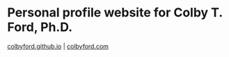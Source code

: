 # Personal profile website for Colby T. Ford, Ph.D.
[colbyford.github.io](colbyford.github.io)  |  [colbyford.com](colbyford.com)
